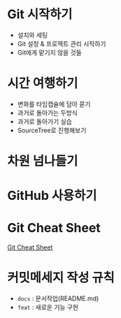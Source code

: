 # Git 시작하기

- 설치와 세팅
- Git 설정 & 프로젝트 관리 시작하기
- Git에게 맡기지 않을 것들

# 시간 여행하기

- 변화를 타임캡슐에 담아 묻기
- 과거로 돌아가는 두방식
- 과거로 돌아가기 실습
- SourceTree로 진행해보기

# 차원 넘나들기

# GitHub 사용하기

# Git Cheat Sheet
[Git Cheat Sheet](https://i.pinimg.com/originals/7f/cd/6d/7fcd6dc31a3a7e6a6c77203032a2147e.png)

# 커밋메세지 작성 규칙

- `docs` : 문서작업(README.md)
- `feat` : 새로운 기능 구현
